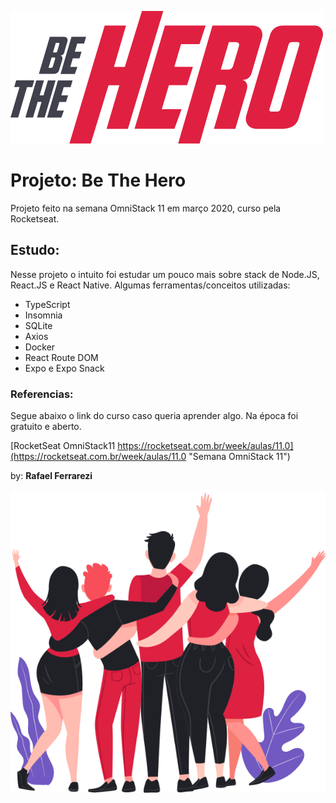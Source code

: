 ![alt text](https://github.com/rafa-ferrarezi/Hero-project/blob/master/frontend/src/assets/logo.svg "Be The Hero Logo")
# Projeto: Be The Hero 

Projeto feito na semana OmniStack 11 em março 2020, curso pela Rocketseat.

## Estudo:

Nesse projeto o intuito foi estudar um pouco mais sobre stack de Node.JS, React.JS e React Native. Algumas ferramentas/conceitos utilizadas:

* TypeScript
* Insomnia
* SQLite
* Axios
* Docker
* React Route DOM
* Expo e Expo Snack

### Referencias:
Segue abaixo o link do curso caso queria aprender algo. Na época foi gratuito e aberto.

[RocketSeat OmniStack11 https://rocketseat.com.br/week/aulas/11.0](https://rocketseat.com.br/week/aulas/11.0 "Semana OmniStack 11")

by: **Rafael Ferrarezi**

![alt text](https://github.com/rafa-ferrarezi/Hero-project/blob/master/frontend/src/assets/heroes.png "Heroes")
